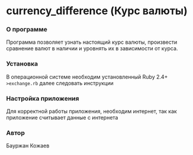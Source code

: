 # currency_difference (Курс валюты)

### О программе
Программа позволяет узнать настоящий курс валюты, произвести сравнение валют в наличии и уровнять их в зависимости от курса.
### Установка
В операционной системе необходим установленный Ruby 2.4+  
`>exchange.rb` далее следовать инструкции
### Настройка приложения
Для корректной работы приложения, необходим интернет, так как приложение считывает данные с интернета
### Автор
Бауржан Кожаев
